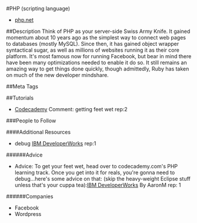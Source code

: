 #PHP (scripting language)
- [php.net](http://php.net/)

##Description
Think of PHP as your server-side Swiss Army Knife. It gained momentum about 10 years ago as the simplest way to connect web pages to databases (mostly MySQL). Since then, it has gained object wrapper syntactical sugar, as well as millions of websites running it as their core platform. It's most famous now for running Facebook, but bear in mind there have been many optimizations needed to enable it do so. It still remains an amazing way to get things done quickly, though admittedly, Ruby has taken on much of the new developer mindshare.

##Meta Tags

##Tutorials
- [Codecademy](http://www.codecademy.com/courses/web-beginner-en-StaFQ/0/1) Comment: getting feet wet rep:2


###People to Follow

####Additional Resources
- debug [IBM DeveloperWorks](http://www.ibm.com/developerworks/library/os-debug/) rep:1

######Advice
- Advice: To get your feet wet, head over to codecademy.com's PHP learning track. Once you get into it for reals, you're gonna need to debug...here's some advice on that: (skip the heavy-weight Eclipse stuff unless that's your cuppa tea):[IBM DeveloperWorks](http://www.ibm.com/developerworks/library/os-debug/) By AaronM rep: 1

######Companies
- Facebook
- Wordpress
